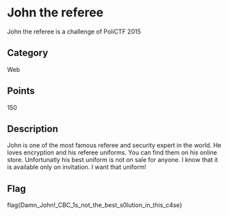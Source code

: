 # John the referee
John the referee is a challenge of PoliCTF 2015

## Category
Web

## Points
150

## Description
John is one of the most famous referee and security expert in the world. 
He loves encryption and his referee uniforms. You can find them on his online store.
Unfortunatly his best uniform is not on sale for anyone. I know that it is available only on invitation. 
I want that uniform!

## Flag
flag{Damn_John!_CBC_1s_not_the_best_s0lution_in_this_c4se}
